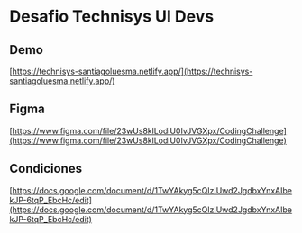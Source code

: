 # Desafio Technisys UI Devs

## Demo
[https://technisys-santiagoluesma.netlify.app/](https://technisys-santiagoluesma.netlify.app/)

## Figma
[https://www.figma.com/file/23wUs8klLodiU0IvJVGXpx/CodingChallenge](https://www.figma.com/file/23wUs8klLodiU0IvJVGXpx/CodingChallenge)

## Condiciones
[https://docs.google.com/document/d/1TwYAkyg5cQlzIUwd2JgdbxYnxAIbekJP-6tqP_EbcHc/edit](https://docs.google.com/document/d/1TwYAkyg5cQlzIUwd2JgdbxYnxAIbekJP-6tqP_EbcHc/edit)
